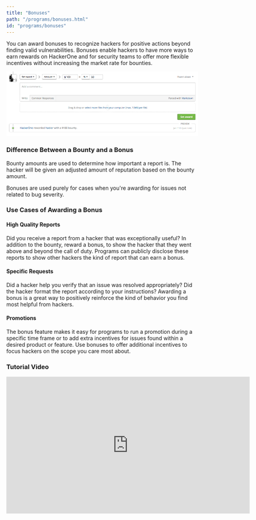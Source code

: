 ```yaml
---
title: "Bonuses"
path: "/programs/bonuses.html"
id: "programs/bonuses"
---
```

You can award bonuses to recognize hackers for positive actions beyond finding valid vulnerabilities. Bonuses enable hackers to have more ways to earn rewards on HackerOne and for security teams to offer more flexible incentives without increasing the market rate for bounties.

![Bonus](./images/bonus.png)

### Difference Between a Bounty and a Bonus
Bounty amounts are used to determine how important a report is. The hacker will be given an adjusted amount of reputation based on the bounty amount.

Bonuses are used purely for cases when you're awarding for issues not related to bug severity.

### Use Cases of Awarding a Bonus

#### High Quality Reports
Did you receive a report from a hacker that was exceptionally useful? In addition to the bounty, reward a bonus, to show the hacker that they went above and beyond the call of duty. Programs can publicly disclose these reports to show other hackers the kind of report that can earn a bonus.

#### Specific Requests
Did a hacker help you verify that an issue was resolved appropriately? Did the hacker format the report according to your instructions? Awarding a bonus is a great way to positively reinforce the kind of behavior you find most helpful from hackers.

#### Promotions
The bonus feature makes it easy for programs to run a promotion during a specific time frame or to add extra incentives for issues found within a desired product or feature. Use bonuses to offer additional incentives to focus hackers on the scope you care most about.

### Tutorial Video
<iframe id="ytplayer" type="text/html" width="640" height="360" src="https://www.youtube.com/embed/HtQ9cvkOb0M{{ site.url }}" frameborder="0"></iframe>

